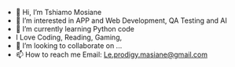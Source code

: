 - 👋 Hi, I’m Tshiamo Mosiane 
- 👀 I’m interested in APP and Web Development, QA Testing and AI
- 🌱 I’m currently learning Python code
- I Love Coding, Reading, Gaming,  
- 💞️ I’m looking to collaborate on ...
- 📫 How to reach me Email: Le.prodigy.masiane@gmail.com

<!---
Trojantazz/Trojantazz is a ✨ special ✨ repository because its `README.md` (this file) appears on your GitHub profile.
You can click the Preview link to take a look at your changes.
--->
